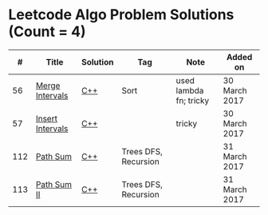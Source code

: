# Leetcode Algo Problem Solutions (Count = 4)

|  #  | Title                         |  Solution       | Tag          | Note                                  | Added on | 
|-----|------------------------------ | --------------- |--------------|-------------------------------------- |----------|
56 | [Merge Intervals](https://leetcode.com/problems/merge-intervals/) | [C++](./56-MergeIntervals.cpp) |Sort |used lambda fn; tricky  | 30 March 2017 |
57 | [Insert Intervals](https://leetcode.com/problems/insert-interval/) | [C++](./57-InsertInterval.cpp) | | tricky  | 30 March 2017 |
112 | [Path Sum](https://leetcode.com/problems/path-sum/) | [C++](./112-PathSum.cpp) |Trees DFS, Recursion | | 31 March 2017 |
113 | [Path Sum II](https://leetcode.com/problems/path-sum-ii/) | [C++](./113-PathSum2.cpp) |Trees DFS, Recursion | | 31 March 2017 |


